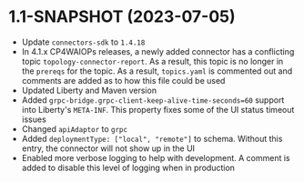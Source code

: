 # 1.1-SNAPSHOT (2023-07-05)
- Update `connectors-sdk` to `1.4.18`
- In 4.1.x CP4WAIOPs releases, a newly added connector has a conflicting topic `topology-connector-report`. As a result, this topic is no longer in the `prereqs` for the topic. As a result, `topics.yaml` is commented out and comments are added as to how this file could be used
- Updated Liberty and Maven version
- Added `grpc-bridge.grpc-client-keep-alive-time-seconds=60` support into Liberty's `META-INF`. This property fixes some of the UI status timeout issues
- Changed `apiAdaptor` to `grpc`
- Added `deploymentType: ["local", "remote"]` to schema. Without this entry, the connector will not show up in the UI
- Enabled more verbose logging to help with development. A comment is added to disable this level of logging when in production